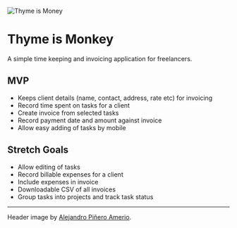 ![Thyme is Money](thyme.avif)
# Thyme is Monkey

A simple time keeping and invoicing application for freelancers.

## MVP

- Keeps client details (name, contact, address, rate etc) for invoicing
- Record time spent on tasks for a client
- Create invoice from selected tasks
- Record payment date and amount against invoice
- Allow easy adding of tasks by mobile

## Stretch Goals

- Allow editing of tasks
- Record billable expenses for a client
- Include expenses in invoice
- Downloadable CSV of all invoices
- Group tasks into projects and track task status




----
Header image by [Alejandro Piñero Amerio](https://unsplash.com/photos/Ut3vw1iLBgk).